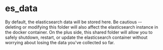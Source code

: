 # es_data

By default, the elasticsearch data will be stored here. Be cautious -- deleting or modifying this folder will also affect the elasticsearch instance in the docker container. On the plus side, this shared folder will allow you to safely shutdown, restart, or update the elasticsearch container without worrying about losing the data you've collected so far. 

